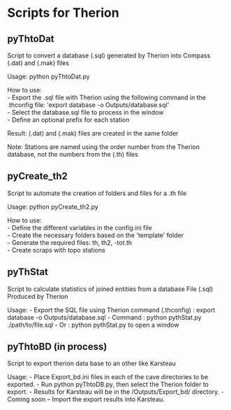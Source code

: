 Scripts for Therion
====================

pyThtoDat
---------

Script to convert a database (.sql) generated by Therion
into Compass (.dat) and (.mak) files

Usage: python pyThtoDat.py  

How to use:  
	- Export the .sql file with Therion using the following command in the .thconfig file: 'export database -o Outputs/database.sql'  
	- Select the database.sql file to process in the window  
	- Define an optional prefix for each station  

Result: (.dat) and (.mak) files are created in the same folder  

Note: Stations are named using the order number from the Therion database, not the numbers from the (.th) files  


pyCreate_th2
------------

Script to automate the creation of folders and files for a .th file

Usage: python pyCreate_th2.py  

How to use:  
	- Define the different variables in the config.ini file  
	- Create the necessary folders based on the 'template' folder  
	- Generate the required files: th, th2, -tot.th  
	- Create scraps with topo stations  


pyThStat
--------

Script to calculate statistics of joined entities from a database File (.sql) Produced by Therion

Usage:
	- Export the SQL file using Therion command (.thconfig) : export database -o Outputs/database.sql
	- Command : python pythStat.py ./path/to/file.sql
	- Or : python pythStat.py to open a window


pyThtoBD (in process)
--------

Script to export therion data base to an other like Karsteau 

Usage:
    - Place Export_bd.ini files in each of the cave directories to be exported.
    - Run python pyThtoDB.py, then select the Therion folder to export.
    - Results for Karsteau will be in the /Outputs/Export_bd/ directory.
    - Coming soon – Import the export results into Karsteau.
	   